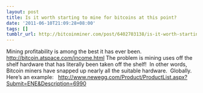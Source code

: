```yaml
---
layout: post
title: Is it worth starting to mine for bitcoins at this point?
date: '2011-06-10T21:09:28+08:00'
tags: []
tumblr_url: http://bitcoinminer.com/post/6402703138/is-it-worth-starting-to-mine-for-bitcoins-at-this
---
```

Mining profitability is among the best it has ever been.
http://bitcoin.atspace.com/income.html
The problem is mining uses off the shelf hardware that has literally been taken off the shelf!  In other words, Bitcoin miners have snapped up nearly all the suitable hardware.  Globally.
Here’s an example:
  http://www.newegg.com/Product/ProductList.aspx?Submit=ENE&Description=6990

 
